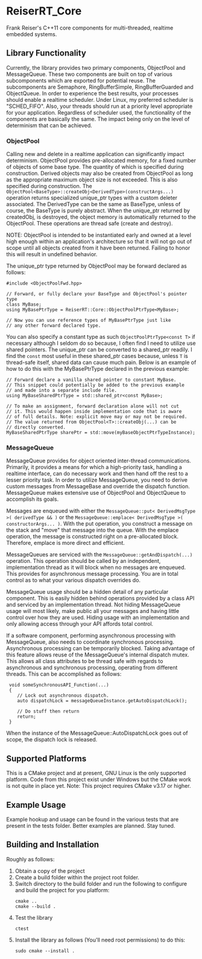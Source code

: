 # ReiserRT_Core
Frank Reiser's C++11 core components for multi-threaded, realtime 
embedded systems.

## Library Functionality
Currently, the library provides two primary components, 
ObjectPool and MessageQueue. These two components are built on top
of various subcomponents which are exported for potential reuse.
The subcomponents are Semaphore, RingBufferSimple, RingBufferGuarded
and ObjectQueue. In order to experience the best results, your
processes should enable a realtime scheduler. Under Linux,
my preferred scheduler is "SCHED_FIFO". Also, your
threads should run at a priority level appropriate for your
application. Regardless of scheduler used, the functionality of
the components are basically the same. The impact being
only on the level of determinism that can be achieved.

### ObjectPool
Calling new and delete in a realtime application can
significantly impact determinism. ObjectPool provides 
pre-allocated memory, for a fixed number of objects of some
base type. The quantity of which is specified during 
construction. Derived objects may also be created from
ObjectPool as long as the appropriate maximum object size
is not exceeded. This is also specified during construction.
The `ObjectPool<BaseType>::createObj<DerivedType>(constructArgs...)`
operation returns specialized unique_ptr types with a custom 
deleter associated. The DerivedType can be the same as BaseType,
unless of course, the BaseType is purely abstract.
When the unique_ptr returned by createdObj, is destroyed,
the object memory is automatically returned to the ObjectPool.
These operations are thread safe (create and destroy).

NOTE: ObjectPool is intended to be instantiated early and owned
at a level high enough within an application's architecture so that
it will not go out of scope until all objects created from it
have been returned. Failing to honor this will result
in undefined behavior.

The unique_ptr type returned by ObjectPool<BaseType> may be forward
declared as follows:
   ```
   #include <ObjectPoolFwd.hpp>
   
   // Forward, or fully declare your BaseType and ObjectPool's pointer type
   class MyBase;
   using MyBasePtrType = ReiserRT::Core::ObjectPoolPtrType<MyBase>;
   
   // Now you can use reference types of MyBasePtrType just like
   // any other forward declared type.
   ```
You can also specify a constant type as such `ObjectPoolPtrType<const T>`
if necessary although I seldom do so because, 
I often find I need to utilize use shared pointers.
The unique_ptr can be converted to a shared_ptr<const T> readily.
I find the `const` most useful in these shared_ptr cases because, unless `T` 
is thread-safe itself, shared data can cause much pain. Below is
an example of how to do this with the MyBasePtrType declared in the 
previous example:
   ```
   // Forward declare a vanilla shared pointer to constant MyBase.
   // This snippet could potentially be added to the previous example
   // and made into a separate include file.
   using MyBaseSharedPtrType = std::shared_ptr<const MyBase>;
   ```
   
   ```
   // To make an assignment, forward declaration alone will not cut
   // it. This would happen inside implementation code that is aware
   // of full details. Note: explicit move may or may not be required.
   // The value returned from ObjectPool<T>::createObj(...) can be
   // directly converted.
   MyBaseSharedPtrType sharePtr = std::move(myBaseObjectPtrTypeInstance);
   ```

### MessageQueue
MessageQueue provides for object oriented
inter-thread communications. Primarily, it provides a means
for which a high-priority task, handling a realtime interface,
can do necessary work and then hand off the rest to a lesser priority
task. In order to utilize MessageQueue, you need to derive
custom messages from MessageBase and override the dispatch
function. MessageQueue makes extensive use of ObjectPool
and ObjectQueue to accomplish its goals.

Messages are enqueued with either the
`MessageQueue::put< DerivedMsgType >( derivedType && )` or the
`MessageQueue::emplace< DerivedMsgType >( constructorArgs... )`.
With the put operation, you construct a message on the
stack and "move" that message into the queue. With
the emplace operation, the message is constructed right on a
pre-allocated block. Therefore, emplace is more direct and efficient.

MessageQueues are serviced with the
`MessageQueue::getAndDispatch(...)` operation. 
This operation should be called by an independent, implementation
thread as it will block when no messages are enqueued.
This provides for asynchronous message processing.
You are in total control as to what your various dispatch
overrides do.

MessageQueue usage should be a hidden detail of any
particular component. This is easily
hidden behind operations provided by
a class API and serviced by an implementation thread.
Not hiding MessageQueue usage will most likely, 
make public all your messages and having little control
over how they are used. Hiding usage with an implementation
and only allowing access through your API affords total control. 

If a software component, performing asynchronous processing with
MessageQueue, also needs to coordinate synchronous processing.
Asynchronous processing can be temporarily blocked. Taking
advantage of this feature allows reuse of the MessageQueue's
internal dispatch mutex. This allows all class attributes to
be thread safe with regards to asynchronous and synchronous
processing, operating from different threads. This can be accomplished
as follows:
  ```
   void someSynchronousAPI_Function(...)
   {
      // Lock out asynchronous dispatch.
      auto dispatchLock = messageQueueInstance.getAutoDispatchLock();
   
      // Do stuff then return
      return;
   }
   ```
When the instance of the MessageQueue::AutoDispatchLock goes out
of scope, the dispatch lock is released.

## Supported Platforms
This is a CMake project and at present, GNU Linux is
the only supported platform. Code from this project exist
under Windows but the CMake work is not quite in place yet.
Note: This project requires CMake v3.17 or higher.

## Example Usage
Example hookup and usage can be found in the various
tests that are present in the tests folder. Better examples
are planned. Stay tuned.

## Building and Installation
Roughly as follows:
1) Obtain a copy of the project
2) Create a build folder within the project root folder.
3) Switch directory to the build folder and run the following 
   to configure and build the project for you platform:
   ```
   cmake ..
   cmake --build .
   ```
4) Test the library
   ```
   ctest
   ```
5) Install the library as follows (You'll need root permissions)
   to do this:
   ```
   sudo cmake --install .
   ```
